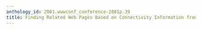 ```yaml
---
anthology_id: 2001.wwwconf_conference-2001p.39
title: Finding Related Web Pages Based on Connectivity Information from a Search Engine
---
```

